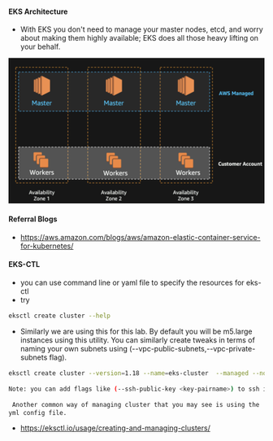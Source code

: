 #### EKS Architecture
  * With EKS you don't need to manage your master nodes, etcd, and worry about making them highly available; EKS does all those heavy lifting on your behalf.

![EKS-architecture-image](https://github.com/Cloud-Yeti/Cloudyeti-EKS-Series/blob/main/Images/EKS_architecture.jpg)
#### Referral Blogs
  * https://aws.amazon.com/blogs/aws/amazon-elastic-container-service-for-kubernetes/

#### EKS-CTL
  * you can use command line or yaml file to specify the resources for eks-ctl
  * try 
  ```sh
  eksctl create cluster --help
  ```
  * Similarly we are using this for this lab. By default you will be m5.large instances using this utility. You can similarly create tweaks in terms of naming your own subnets using (--vpc-public-subnets,--vpc-private-subnets flag).
  ```sh
  eksctl create cluster --version=1.18 --name=eks-cluster  --managed --nodes=2 --alb-ingress-access --region=${AWS_REGION} --node-labels="lifecycle=OnDemand,intent=control-apps" --asg-access --ssh-access --node-type t2.micro --tags "project=cloudyeti-eks"
  ```
  ```sh
  Note: you can add flags like (--ssh-public-key <key-pairname>) to ssh into kubernetes nodes (--vpc-cidr <>) to create cluster in existing vpc, etc as per your usecase.
  ```
     Another common way of managing cluster that you may see is using the yml config file. 
    
   * https://eksctl.io/usage/creating-and-managing-clusters/
